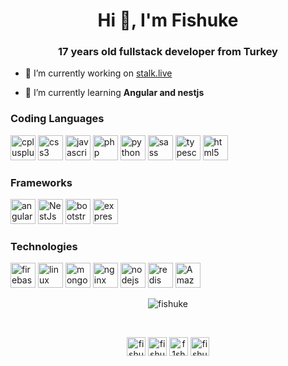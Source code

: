 <h1 align="center">Hi 👋, I'm Fishuke</h1>
<h3 align="center">17 years old fullstack developer from Turkey</h3>

- 🔭 I’m currently working on [stalk.live](https://stalk.live)

- 🌱 I’m currently learning **Angular and nestjs**

<h3>Coding Languages</h3>
<p align="left">
<img src="https://devicons.github.io/devicon/devicon.git/icons/cplusplus/cplusplus-original.svg" alt="cplusplus" width="40" height="40"/> 
<img src="https://devicons.github.io/devicon/devicon.git/icons/css3/css3-original-wordmark.svg" alt="css3" width="40" height="40"/> 
<img src="https://devicons.github.io/devicon/devicon.git/icons/javascript/javascript-original.svg" alt="javascript" width="40" height="40"/> 
<img src="https://devicons.github.io/devicon/devicon.git/icons/php/php-original.svg" alt="php" width="40" height="40"/> 
<img src="https://devicons.github.io/devicon/devicon.git/icons/python/python-original.svg" alt="python" width="40" height="40"/> 
<img src="https://devicons.github.io/devicon/devicon.git/icons/sass/sass-original.svg" alt="sass" width="40" height="40"/> 
<img src="https://devicons.github.io/devicon/devicon.git/icons/typescript/typescript-original.svg" alt="typescript" width="40" height="40"/>
<img src="https://devicons.github.io/devicon/devicon.git/icons/html5/html5-original-wordmark.svg" alt="html5" width="40" height="40"/> 
</p>

<h3>Frameworks</h3>
<p align="left">
<img src="https://devicons.github.io/devicon/devicon.git/icons/angularjs/angularjs-original.svg" alt="angularjs" width="40" height="40"/> 
<img src="https://d33wubrfki0l68.cloudfront.net/e937e774cbbe23635999615ad5d7732decad182a/26072/logo-small.ede75a6b.svg" alt="NestJs" width="40" height="40"/> 
<img src="https://devicons.github.io/devicon/devicon.git/icons/bootstrap/bootstrap-plain.svg" alt="bootstrap" width="40" height="40"/> 
<img src="https://devicons.github.io/devicon/devicon.git/icons/express/express-original.svg" alt="express" width="40" height="40"/> 
</p>
<h3>Technologies</h3>
<p align="left">
<img src="https://www.vectorlogo.zone/logos/firebase/firebase-icon.svg" alt="firebase" width="40" height="40"/> 
<img src="https://devicons.github.io/devicon/devicon.git/icons/linux/linux-original.svg" alt="linux" width="40" height="40"/> 
<img src="https://devicons.github.io/devicon/devicon.git/icons/mongodb/mongodb-original.svg" alt="mongodb" width="40" height="40"/> 
<img src="https://devicons.github.io/devicon/devicon.git/icons/nginx/nginx-original.svg" alt="nginx" width="40" height="40"/> 
<img src="https://devicons.github.io/devicon/devicon.git/icons/nodejs/nodejs-original.svg" alt="nodejs" width="40" height="40"/> 
<img src="https://devicons.github.io/devicon/devicon.git/icons/redis/redis-original.svg" alt="redis" width="40" height="40"/> 
<img src="https://devicon.dev/devicon.git/icons/amazonwebservices/amazonwebservices-original.svg" alt="Amazon Web Service" width="40" height="40"/> 
</p>


<p align="center"><img align="center" src="https://github-readme-stats.vercel.app/api/top-langs/?username=fishuke&layout=compact" alt="fishuke" /></p>
<br />
<p align="center">
<a href="https://codepen.io/fishuke" target="blank"><img align="center" src="https://cdn.jsdelivr.net/npm/simple-icons@3.0.1/icons/codepen.svg" alt="fishuke" height="30" width="30" /></a>
<a href="https://linkedin.com/in/fishuke" target="blank"><img align="center" src="https://cdn.jsdelivr.net/npm/simple-icons@3.0.1/icons/linkedin.svg" alt="fishuke" height="30" width="30" /></a>
<a href="https://instagram.com/f1shuke" target="blank"><img align="center" src="https://cdn.jsdelivr.net/npm/simple-icons@3.0.1/icons/instagram.svg" alt="f1shuke" height="30" width="30" /></a>
<a href="https://www.youtube.com/c/fishuke" target="blank"><img align="center" src="https://cdn.jsdelivr.net/npm/simple-icons@3.0.1/icons/youtube.svg" alt="fishuke" height="30" width="30" /></a>
</p>

